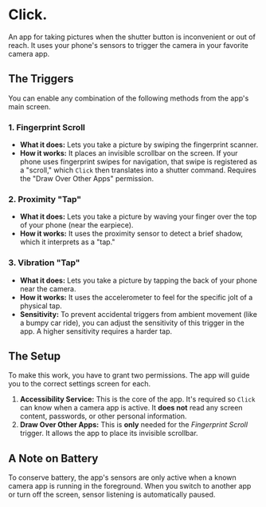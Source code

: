 # Click.

An app for taking pictures when the shutter button is inconvenient or out of reach. It uses your phone's sensors to trigger the camera in your favorite camera app.

## The Triggers

You can enable any combination of the following methods from the app's main screen.

### 1. Fingerprint Scroll
* **What it does:** Lets you take a picture by swiping the fingerprint scanner.
* **How it works:** It places an invisible scrollbar on the screen. If your phone uses fingerprint swipes for navigation, that swipe is registered as a "scroll," which `Click` then translates into a shutter command. Requires the "Draw Over Other Apps" permission.

### 2. Proximity "Tap"
* **What it does:** Lets you take a picture by waving your finger over the top of your phone (near the earpiece).
* **How it works:** It uses the proximity sensor to detect a brief shadow, which it interprets as a "tap."

### 3. Vibration "Tap"
* **What it does:** Lets you take a picture by tapping the back of your phone near the camera.
* **How it works:** It uses the accelerometer to feel for the specific jolt of a physical tap.
* **Sensitivity:** To prevent accidental triggers from ambient movement (like a bumpy car ride), you can adjust the sensitivity of this trigger in the app. A higher sensitivity requires a harder tap.

## The Setup

To make this work, you have to grant two permissions. The app will guide you to the correct settings screen for each.

1.  **Accessibility Service:** This is the core of the app. It's required so `Click` can know when a camera app is active. It **does not** read any screen content, passwords, or other personal information.
2.  **Draw Over Other Apps:** This is **only** needed for the *Fingerprint Scroll* trigger. It allows the app to place its invisible scrollbar.

## A Note on Battery

To conserve battery, the app's sensors are only active when a known camera app is running in the foreground. When you switch to another app or turn off the screen, sensor listening is automatically paused.
